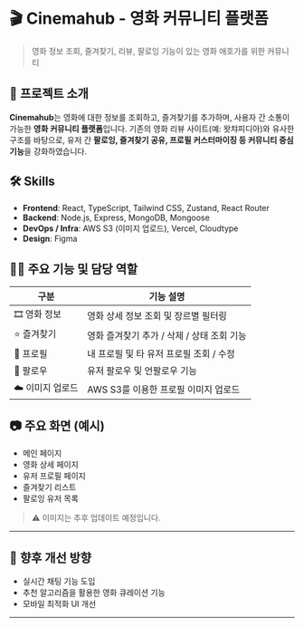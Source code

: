 # 🎬 Cinemahub - 영화 커뮤니티 플랫폼

> 영화 정보 조회, 즐겨찾기, 리뷰, 팔로잉 기능이 있는 영화 애호가를 위한 커뮤니티

## 📌 프로젝트 소개

**Cinemahub**는 영화에 대한 정보를 조회하고, 즐겨찾기를 추가하며, 사용자 간 소통이 가능한 **영화 커뮤니티 플랫폼**입니다. 기존의 영화 리뷰 사이트(예: 왓챠피디아)와 유사한 구조를 바탕으로, 유저 간 **팔로잉, 즐겨찾기 공유, 프로필 커스터마이징 등 커뮤니티 중심 기능**을 강화하였습니다.

## 🛠️ Skills

- **Frontend**: React, TypeScript, Tailwind CSS, Zustand, React Router
- **Backend**: Node.js, Express, MongoDB, Mongoose
- **DevOps / Infra**: AWS S3 (이미지 업로드), Vercel, Cloudtype
- **Design**: Figma

## 👨‍💻 주요 기능 및 담당 역할

| 구분             | 기능 설명                                  |
| ---------------- | ------------------------------------------ |
| 🎞️ 영화 정보     | 영화 상세 정보 조회 및 장르별 필터링       |
| ⭐ 즐겨찾기      | 영화 즐겨찾기 추가 / 삭제 / 상태 조회 기능 |
| 👤 프로필        | 내 프로필 및 타 유저 프로필 조회 / 수정    |
| 🔁 팔로우        | 유저 팔로우 및 언팔로우 기능               |
| ☁️ 이미지 업로드 | AWS S3를 이용한 프로필 이미지 업로드       |

## 📷 주요 화면 (예시)

- 메인 페이지
- 영화 상세 페이지
- 유저 프로필 페이지
- 즐겨찾기 리스트
- 팔로잉 유저 목록

> ⚠️ 이미지는 추후 업데이트 예정입니다.

---

## 📍 향후 개선 방향

- 실시간 채팅 기능 도입
- 추천 알고리즘을 활용한 영화 큐레이션 기능
- 모바일 최적화 UI 개선

---
